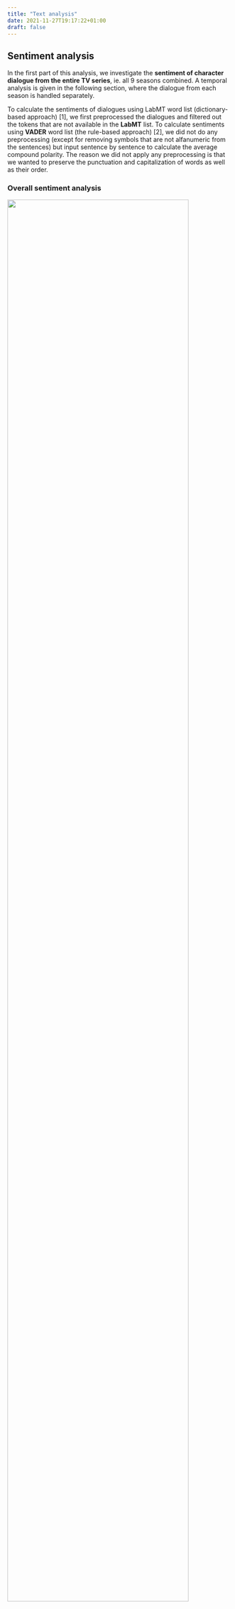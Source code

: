 ```yaml
---
title: "Text analysis"
date: 2021-11-27T19:17:22+01:00
draft: false
---
```


## Sentiment analysis

In the first part of this analysis, we investigate the **sentiment of character dialogue from the entire TV series**, ie. all 9 seasons combined. A temporal analysis is given in the following section, where the dialogue from each season is handled separately.

To calculate the sentiments of dialogues using LabMT word list (dictionary-based approach) [1], we first preprocessed the dialogues and filtered out the tokens that are not available in the **LabMT** list. To calculate sentiments using **VADER** word list (the rule-based approach) [2], we did not do any preprocessing (except for removing symbols that are not alfanumeric from the sentences) but input sentence by sentence to calculate the average compound polarity. The reason we did not apply any preprocessing is that we wanted to preserve the punctuation and capitalization of words as well as their order. 

### Overall sentiment analysis

<img src="/Overall_Sentiment_analysis.png" width="90%">
<center><em>Histograms of the LabMT (to the left) and VADER (to the right) sentiment for the entire The Office dialogue from Season 1-9. </em></center>
&nbsp;

As seen in the above figures, the **majority of the characters' dialogue have positive sentiment** as compared to the neutral, which is 5.0 and 0.0 for LabMT and VADER, respectively. Furthermore, the distribution of sentiment scores has the shape of a normal distribution for both dictionaries. In order to better visualize and compare results, we will limit our scope to only the **15 main characters** (as defined by us). Their sentiments are ranked below using the two different approaches.

<img src="/Overall_Sentiment_analysis_vader.png" width="90%">
<center><em>In the plots above, main characters are ranked according to the LabMT and VADER sentiment score of their entire dialogue in Season 1-9.</em></center>
&nbsp;

The **most positive** main character across all season using the dictionary-based approach is Ryan and the **most negative** is Meredith. Pam, Michael and Jim are all in the top six, which we would expect based on our prior knowledge about the show, however, among characters with negative sentiment we would expect to see Angela and Stanley. This hints to the the LabMT method being inaccurate. The sentiment analysis following the rule-based approach (VADER) leads to a ranking that is better in line with our expectations. Stanley, Meredith and Angela often complain and express themselves negatively around the office, whereas Michael and Jim are extremely energetic and positive, which is clearly expressed in their language. 

In fact, **LabMT doesn't work well with our dataset**, since we have very short sentences after removing stop words and hereby lose part of the context of the conversation. The rule-based VADER method tries to take the context of a sentence into account, that is, the overall sentiment of a sentence/document might be intensified or decreased based on how one word is used in combination with others. Hence, the **rule-based approach is a stronger tool** and we will only apply the VADER sentiment in the following sections.
 

### Temporal analysis: Character sentiment per season

In this section we will perform **sentiment analysis on the seperate seasons** of The Office to provide a temporal dimension. The plot below illustrates how some selected character's mood has changed throughout the TV series.

<img src="/Sentiment_per_season_selected_main_characters.png" width="90%">
<center><em>Comparison of how the sentiment of selected characters changes across seasons.</em></center>
&nbsp;

In the comparison above, Meredith's sentiment generally drops, while Darryl becomes more and more postive for every season. Again, Stanley and Angela are constantly having low scores. Dwight also has a very monotonuous mood across seasons, however, he expresses himself more positively than the two aforementioned characters. Jim is generally quite happy, but Michael tops the list when it comes to high sentiment scores, and this is despite a slight drop in Season 6. The plots below give an even better understanding of how main character's sentiment has developed across the different seasons. There is a point for every season the character appeared in the show.

<img src="/Sentiment_per_season.png" width="90%">
<center><em>The figure above includes plots of how the sentiment of main characters has changed over time.</em></center>
&nbsp;


### Sentiment of 2 people conversations: 😍 vs. 😡

This sections tries to answer the question: How are the characters' **attitudes towards each other**? <br>
Thus, we have isolated the **scenes where only two characters appear** and analysed the words they speak to each other. We thereby make two key assumptions about the two characters in the scene:<br> 

1) Their speech is directed to one another <br>
2) The **sentiment** of one person's dialogue represents their **attitude** to the other person<br>

The heatmap below illustrates the results. Speakers (1<sup>st</sup> character in the scene) are plotted along the x-axis, and Receivers (2<sup>nd</sup> person in the scene) are plotted along the y-axis. As an example, Dwight has a negative attitude towards Kevin (sentiment score = -0.11) whereas Kevin's attitude towards Dwight is positive (score = 0.06). Some pairs of characters never shared a scene together resulting in a blank square in the heatmap.

<img src="/Two_ppl_conversation_heatmap.png" width="90%">
<center><em>Sentiment of two people conversations based on dialogue from scenes where only two characters appear, i.e. Speakers and Receivers.</em></center>
&nbsp;

The sentiment scores displayed in the heatmap above are **highly dependent on the number of lines** the two given characters have spoken to each other. Ryan and Angela, for example, had very little conversations but the few lines Angela said to Ryan have negative sentiment resulting in a very low score in the heatmap (-0.46).

### EXTRA: Finding all "That's what she said" jokes

A reoccuring joke in The Office is the *That's what she said*-joke. The line is used in response to statements that may sound sexual in nature when taken out of context. **Michael is a big fan** of this joke, in fact, out of a total of 31 times the joke appears in the series Michael spoke 21 of them! Here are some examples:

<span style="font-family:Courier New; font-size:1.2em;">

> **Doctor: Does the skin look red and swollen?**
>> Dwight: That's what she said

> **Jim: No, thanks. I'm good.** 
>> Michael: That's what she said

> **Kevin: Why did you get it so big?**
>> Michael: A, that's what she said

> **Lester: And you were directly under her the entire time?**
>> Michael: That's what she said

> **Kelly: Dwight, get out of my nook!**
>> Pam: That's what she said 

</span>

## References

[1] Dodds P. S., Harris K. D., Kloumann I. M., Bliss C. A., Danforth C. M. (2011). "Temporal Patterns of Happiness and Information in a Global Social Network: Hedonometrics and Twitter". PLoS ONE 6 (12): e26752. https://doi.org/10.1371/journal.pone.0026752.

[2] Hutto, C., & Gilbert, E. (2014). "VADER: A Parsimonious Rule-Based Model for Sentiment Analysis of Social Media Text". Proceedings of the International AAAI Conference on Web and Social Media, 8(1), 216-225. https://ojs.aaai.org/index.php/ICWSM/article/view/14550
